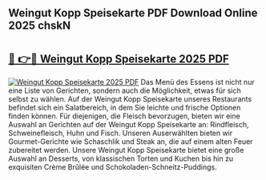 ## Weingut Kopp Speisekarte PDF Download Online 2025 chskN

# <h2><a href="http://gcdksow.nevu.top/?p=Weingut+Kopp+Speisekarte">🔗 👉🔴 Weingut Kopp Speisekarte 2025 PDF</a></h2>

[![Weingut Kopp Speisekarte 2025 PDF](https://i.imgur.com/dBaPXMq.png)](http://gcdksow.nevu.top/?p=Weingut+Kopp+Speisekarte)
Das Menü des Essens ist nicht nur eine Liste von Gerichten, sondern auch die Möglichkeit, etwas für sich selbst zu wählen. Auf der Weingut Kopp Speisekarte unseres Restaurants befindet sich ein Salatbereich, in dem Sie leichte und frische Optionen finden können. Für diejenigen, die Fleisch bevorzugen, bieten wir eine Auswahl an Gerichten auf der Weingut Kopp Speisekarte an: Rindfleisch, Schweinefleisch, Huhn und Fisch. Unseren Auserwählten bieten wir Gourmet-Gerichte wie Schaschlik und Steak an, die auf einem alten Feuer zubereitet werden. Unsere Weingut Kopp Speisekarte bietet eine große Auswahl an Desserts, von klassischen Torten und Kuchen bis hin zu exquisiten Crème Brûlée und Schokoladen-Schneitz-Puddings.
